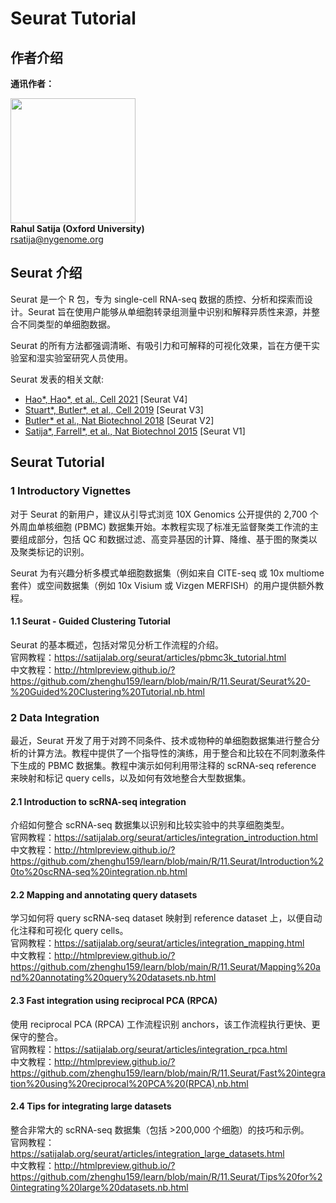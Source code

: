 # Seurat Tutorial

## 作者介绍

**通讯作者：**

<img src="https://as.nyu.edu/content/dam/nyu-as/faculty/images/satija-rahul-photo.jpg" width="200"/>\
**Rahul Satija (Oxford University)** \
<rsatija@nygenome.org>


## Seurat 介绍

Seurat 是一个 R 包，专为 single-cell RNA-seq 数据的质控、分析和探索而设计。Seurat 旨在使用户能够从单细胞转录组测量中识别和解释异质性来源，并整合不同类型的单细胞数据。

Seurat 的所有方法都强调清晰、有吸引力和可解释的可视化效果，旨在方便干实验室和湿实验室研究人员使用。

Seurat 发表的相关文献:
- [Hao*, Hao*, et al., Cell 2021](https://doi.org/10.1016/j.cell.2021.04.048) [Seurat V4]
- [Stuart*, Butler*, et al., Cell 2019](https://www.cell.com/cell/fulltext/S0092-8674(19)30559-8) [Seurat V3]
- [Butler* et al., Nat Biotechnol 2018](https://doi.org/10.1038/nbt.4096) [Seurat V2]
- [Satija*, Farrell*, et al., Nat Biotechnol 2015](https://doi.org/10.1038/nbt.3192) [Seurat V1]


## Seurat Tutorial

### 1 Introductory Vignettes

对于 Seurat 的新用户，建议从引导式浏览 10X Genomics 公开提供的 2,700 个外周血单核细胞 (PBMC) 数据集开始。本教程实现了标准无监督聚类工作流的主要组成部分，包括 QC 和数据过滤、高变异基因的计算、降维、基于图的聚类以及聚类标记的识别。

Seurat 为有兴趣分析多模式单细胞数据集（例如来自 CITE-seq 或 10x multiome 套件）或空间数据集（例如 10x Visium 或 Vizgen MERFISH）的用户提供额外教程。

#### 1.1 Seurat - Guided Clustering Tutorial
Seurat 的基本概述，包括对常见分析工作流程的介绍。 \
官网教程：<https://satijalab.org/seurat/articles/pbmc3k_tutorial.html> \
中文教程：<http://htmlpreview.github.io/?https://github.com/zhenghu159/learn/blob/main/R/11.Seurat/Seurat%20-%20Guided%20Clustering%20Tutorial.nb.html>



### 2 Data Integration

最近，Seurat 开发了用于对跨不同条件、技术或物种的单细胞数据集进行整合分析的计算方法。教程中提供了一个指导性的演练，用于整合和比较在不同刺激条件下生成的 PBMC 数据集。教程中演示如何利用带注释的 scRNA-seq reference 来映射和标记 query cells，以及如何有效地整合大型数据集。

#### 2.1 Introduction to scRNA-seq integration
介绍如何整合 scRNA-seq 数据集以识别和比较实验中的共享细胞类型。\
官网教程：<https://satijalab.org/seurat/articles/integration_introduction.html> \
中文教程：<http://htmlpreview.github.io/?https://github.com/zhenghu159/learn/blob/main/R/11.Seurat/Introduction%20to%20scRNA-seq%20integration.nb.html>

#### 2.2 Mapping and annotating query datasets
学习如何将 query scRNA-seq dataset 映射到 reference dataset 上，以便自动化注释和可视化 query cells。\
官网教程：<https://satijalab.org/seurat/articles/integration_mapping.html> \
中文教程：<http://htmlpreview.github.io/?https://github.com/zhenghu159/learn/blob/main/R/11.Seurat/Mapping%20and%20annotating%20query%20datasets.nb.html>

#### 2.3 Fast integration using reciprocal PCA (RPCA)
使用 reciprocal PCA (RPCA) 工作流程识别 anchors，该工作流程执行更快、更保守的整合。 \
官网教程：<https://satijalab.org/seurat/articles/integration_rpca.html> \
中文教程：<http://htmlpreview.github.io/?https://github.com/zhenghu159/learn/blob/main/R/11.Seurat/Fast%20integration%20using%20reciprocal%20PCA%20(RPCA).nb.html>

#### 2.4 Tips for integrating large datasets
整合非常大的 scRNA-seq 数据集（包括 >200,000 个细胞）的技巧和示例。 \
官网教程：<https://satijalab.org/seurat/articles/integration_large_datasets.html> \
中文教程：<http://htmlpreview.github.io/?https://github.com/zhenghu159/learn/blob/main/R/11.Seurat/Tips%20for%20integrating%20large%20datasets.nb.html>